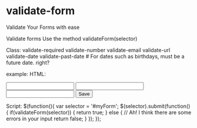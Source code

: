 validate-form
=============

Validate Your Forms with ease

Validate forms
  Use the method validateForm(selector)

Class:
  validate-required
  validate-number
  validate-email
  validate-url
  validate-date
  validate-past-date # For dates such as birthdays, must be a future date. right?

example:
  HTML:
  <form id="myForm">
  <input type="text" class="validate-required"/>
    <input type="email" class="validate-required validate-email"/>
    <input type="text" class="validate-url"/>
    <input type="submit" value="Save" />
  </form>
  
  Script:
    $(function(){
      var selector = '#myForm';
      $(selector).submit(function(){
        if(validateForm(selector)) {
          return true;
        } else {
          // Ah! I think there are some errors in your input
          return false;
        }
      });
    });
  
